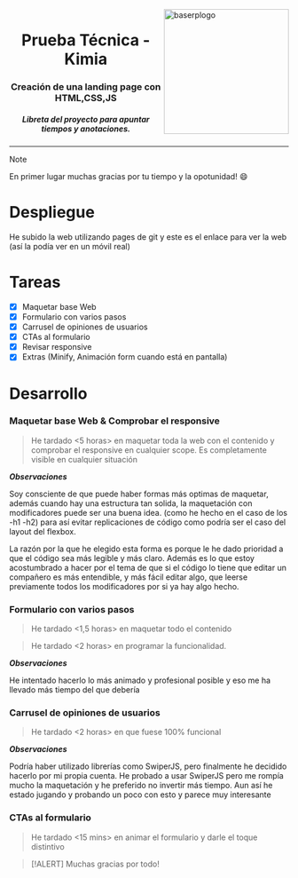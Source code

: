 <img height="225" alt="baserplogo" src="https://media.licdn.com/dms/image/C560BAQGsqKT-AjomXA/company-logo_200_200/0/1519874130106?e=2147483647&v=beta&t=TsdQC9aBpDJYimAiFmijhswOn-pmWf1_ucFrdZfey-E" align="right">
<div align="center">
  <h1>Prueba Técnica - Kimia</h1>
  <h3>Creación de una landing page con HTML,CSS,JS</h3>
  <h5><i>Libreta del proyecto para apuntar tiempos y anotaciones.</i></h5>
</div>
 
 ---

> [!NOTE]
> En primer lugar muchas gracias por tu tiempo y la opotunidad! :smile:

# Despliegue
He subido la web utilizando pages de git y este es el enlace para ver la web (así la podía ver en un móvil real)


# Tareas
- [x] Maquetar base Web
- [x] Formulario con varios pasos
- [x] Carrusel de opiniones de usuarios
- [x] CTAs al formulario
- [x] Revisar responsive
- [x] Extras (Minify, Animación form cuando está en pantalla)

# Desarrollo
### Maquetar base Web & Comprobar el responsive
>He tardado <5 horas> en maquetar toda la web con el contenido y comprobar el responsive en cualquier scope. Es completamente visible en cualquier situación

**_Observaciones_**

Soy consciente de que puede haber formas más optimas de maquetar, además cuando hay una estructura tan solida, la maquetación con modificadores puede ser una buena idea. (como he hecho en el caso de los -h1 -h2) para así evitar replicaciones de código como podría ser el caso del layout del flexbox.

La razón por la que he elegido esta forma es porque le he dado prioridad a que el código sea más legible y más claro. Además es lo que estoy acostumbrado a hacer por el tema de que si el código lo tiene que editar un compañero es más entendible, y más fácil editar algo, que leerse previamente todos los modificadores por si ya hay algo hecho.


### Formulario con varios pasos
>He tardado <1,5 horas> en maquetar todo el contenido

> He tardado <2 horas> en programar la funcionalidad.

**_Observaciones_**

He intentado hacerlo lo más animado y profesional posible y eso me ha llevado más tiempo del que debería


### Carrusel de opiniones de usuarios
>He tardado <2 horas> en que fuese 100% funcional

**_Observaciones_**

Podría haber utilizado librerías como SwiperJS, pero finalmente he decidido hacerlo por mi propia cuenta. He probado a usar SwiperJS pero me rompía mucho la maquetación y he preferido no invertir más tiempo. Aun así he estado jugando y probando un poco con esto y parece muy interesante

### CTAs al formulario
>He tardado <15 mins> en animar el formulario y darle el toque distintivo

> [!ALERT]
> Muchas gracias por todo!
